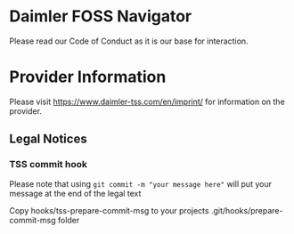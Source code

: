# Daimler FOSS Navigator

Please read our Code of Conduct as it is our base for interaction.

# Provider Information

Please visit <https://www.daimler-tss.com/en/imprint/> for information on the provider.


## Legal Notices

### TSS commit hook
Please note that using ```git commit -m "your message here"```  will put your message at the end of the legal text

Copy hooks/tss-prepare-commit-msg to your projects .git/hooks/prepare-commit-msg folder 

